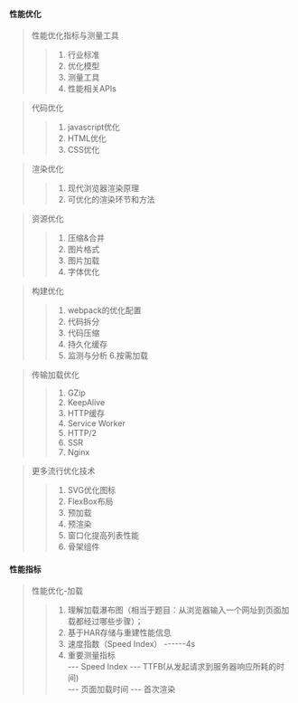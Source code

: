 #### 性能优化
> 性能优化指标与测量工具  
>> 1. 行业标准
>> 2. 优化模型
>> 3. 测量工具
>> 4. 性能相关APIs  

> 代码优化
>> 1. javascript优化
>> 2. HTML优化
>> 3. CSS优化  

> 渲染优化 
>> 1. 现代浏览器渲染原理
>> 2. 可优化的渲染环节和方法  

> 资源优化 
>> 1. 压缩&合并
>> 2. 图片格式
>> 3. 图片加载
>> 4. 字体优化  

> 构建优化 
>> 1. webpack的优化配置
>> 2. 代码拆分
>> 3. 代码压缩
>> 4. 持久化缓存
>> 5. 监测与分析
>> 6.按需加载  

> 传输加载优化 
>> 1. GZip
>> 2. KeepAlive
>> 3. HTTP缓存
>> 4. Service Worker
>> 5. HTTP/2
>> 6. SSR
>> 7. Nginx  

> 更多流行优化技术
>> 1. SVG优化图标
>> 2. FlexBox布局
>> 3. 预加载
>> 4. 预渲染
>> 5. 窗口化提高列表性能
>> 6. 骨架组件  

#### 性能指标
> 性能优化-加载
>> 1. 理解加载瀑布图（相当于题目：从浏览器输入一个网址到页面加载都经过哪些步骤）；
>> 2. 基于HAR存储与重建性能信息
>> 3. 速度指数（Speed Index） ------4s
>> 4. 重要测量指标  
>> --- Speed Index
>> --- TTFB(从发起请求到服务器响应所耗的时间)  
>> --- 页面加载时间
>> --- 首次渲染



